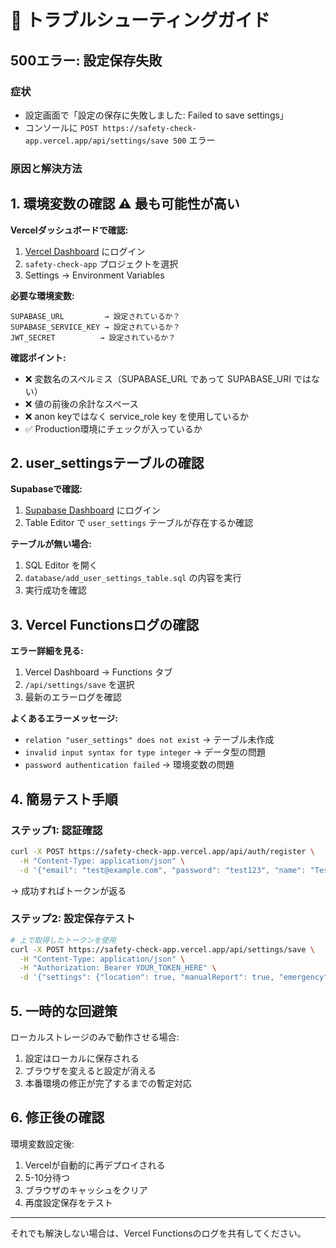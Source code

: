 # 🔧 トラブルシューティングガイド

## 500エラー: 設定保存失敗

### 症状
- 設定画面で「設定の保存に失敗しました: Failed to save settings」
- コンソールに `POST https://safety-check-app.vercel.app/api/settings/save 500` エラー

### 原因と解決方法

## 1. 環境変数の確認 ⚠️ 最も可能性が高い

**Vercelダッシュボードで確認:**
1. [Vercel Dashboard](https://vercel.com/dashboard) にログイン
2. `safety-check-app` プロジェクトを選択
3. Settings → Environment Variables

**必要な環境変数:**
```
SUPABASE_URL         → 設定されているか？
SUPABASE_SERVICE_KEY → 設定されているか？
JWT_SECRET          → 設定されているか？
```

**確認ポイント:**
- ❌ 変数名のスペルミス（SUPABASE_URL であって SUPABASE_URI ではない）
- ❌ 値の前後の余計なスペース
- ❌ anon keyではなく service_role key を使用しているか
- ✅ Production環境にチェックが入っているか

## 2. user_settingsテーブルの確認

**Supabaseで確認:**
1. [Supabase Dashboard](https://app.supabase.com) にログイン
2. Table Editor で `user_settings` テーブルが存在するか確認

**テーブルが無い場合:**
1. SQL Editor を開く
2. `database/add_user_settings_table.sql` の内容を実行
3. 実行成功を確認

## 3. Vercel Functionsログの確認

**エラー詳細を見る:**
1. Vercel Dashboard → Functions タブ
2. `/api/settings/save` を選択
3. 最新のエラーログを確認

**よくあるエラーメッセージ:**
- `relation "user_settings" does not exist` → テーブル未作成
- `invalid input syntax for type integer` → データ型の問題
- `password authentication failed` → 環境変数の問題

## 4. 簡易テスト手順

### ステップ1: 認証確認
```bash
curl -X POST https://safety-check-app.vercel.app/api/auth/register \
  -H "Content-Type: application/json" \
  -d '{"email": "test@example.com", "password": "test123", "name": "Test"}'
```
→ 成功すればトークンが返る

### ステップ2: 設定保存テスト
```bash
# 上で取得したトークンを使用
curl -X POST https://safety-check-app.vercel.app/api/settings/save \
  -H "Content-Type: application/json" \
  -H "Authorization: Bearer YOUR_TOKEN_HERE" \
  -d '{"settings": {"location": true, "manualReport": true, "emergency": true}}'
```

## 5. 一時的な回避策

ローカルストレージのみで動作させる場合:
1. 設定はローカルに保存される
2. ブラウザを変えると設定が消える
3. 本番環境の修正が完了するまでの暫定対応

## 6. 修正後の確認

環境変数設定後:
1. Vercelが自動的に再デプロイされる
2. 5-10分待つ
3. ブラウザのキャッシュをクリア
4. 再度設定保存をテスト

---

それでも解決しない場合は、Vercel Functionsのログを共有してください。